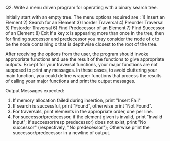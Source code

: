 Q2. Write a menu driven program for operating with a binary search tree. 

Initially start with an empty tree.
The menu options required are : 1) Insert an Element 2) Search for an Element 3) Inorder Traversal 4) Preorder Traversal 5) Postorder Traversal 6) Find Predecessor of an Element 7) Find Successor of an Element 8) Exit 
If a key x is appearing more than once in the tree, then for finding successor and predecessor you may consider the node of x to be the node containing x that is depthwise closest to the root of the tree.

After receiving the options from the user, the program should invoke appropriate functions and use the result of the functions to give appropriate outputs.  Except for your traversal functions, your major functions are not supposed to print any messages. In these cases, to avoid cluttering your main function, you could define wrapper functions that process the results of calling your major functions and print the output messages.

Output Messages expected: 
1. If memory allocation failed during insertion, print "Insert Fail"
2. If search is successful, print "Found", otherwise print "Not Found".
3. For traversals, print elements in the appropriate order, one per line.
4. For successor/predecessor, if the element given is invalid, print "Invalid Input"; if successor(resp predecessor) does not exist, print "No successor" (respectively, "No predecessor"); Otherwise print the successor/predecessor in a newline of output.